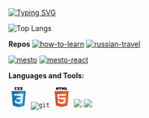[![Typing SVG](https://readme-typing-svg.herokuapp.com?color=0D2C3A&center=true&vCenter=true&multiline=true&height=100&lines=%D0%9F%D1%80%D0%B8%D0%B2%D0%B5%D1%82!+%D0%9C%D0%B5%D0%BD%D1%8F+%D0%B7%D0%BE%D0%B2%D1%83%D1%82+%D0%9D%D0%B0%D1%82%D0%B0%D1%88%D0%B0%F0%9F%91%8B;%D0%AF+%D0%BD%D0%B0%D1%87%D0%B8%D0%BD%D0%B0%D1%8E%D1%89%D0%B8%D0%B9+%D1%84%D1%80%D0%BE%D0%BD%D1%82%D0%B5%D0%BD%D0%B4+%D1%80%D0%B0%D0%B7%D1%80%D0%B0%D0%B1%D0%BE%D1%82%D1%87%D0%B8%D0%BA%F0%9F%91%A9%E2%80%8D%F0%9F%92%BB)](https://git.io/typing-svg)



![Top Langs](https://github-readme-stats.vercel.app/api/top-langs/?username=NatashaSnezhkina&layout=compact)


**Repos**
[![how-to-learn](https://github-readme-stats.vercel.app/api/pin/?height=100&username=NatashaSnezhkina&repo=how-to-learn)](https://github.com/NatashaSnezhkina/how-to-learn) [![russian-travel](https://github-readme-stats.vercel.app/api/pin/?height=100&username=NatashaSnezhkina&repo=russian-travel)](https://github.com/NatashaSnezhkina/russian-travel)

[![mesto](https://github-readme-stats.vercel.app/api/pin/?height=100&username=NatashaSnezhkina&repo=mesto)](https://github.com/NatashaSnezhkina/mesto) [![mesto-react](https://github-readme-stats.vercel.app/api/pin/?height=100&username=NatashaSnezhkina&repo=mesto-react)](https://github.com/NatashaSnezhkina/mesto-react)

**Languages and Tools:**  

<code><img src="https://raw.githubusercontent.com/devicons/devicon/master/icons/css3/css3-original-wordmark.svg" alt="css3" width="40" height="40"/></code>
<code><img src="https://www.vectorlogo.zone/logos/git-scm/git-scm-icon.svg" alt="git" width="40" height="40"/></code>
<code><img src="https://raw.githubusercontent.com/devicons/devicon/master/icons/html5/html5-original-wordmark.svg" alt="html5" width="40" height="40"/></code>
<code><img height="40" src="https://raw.githubusercontent.com/shinokada/shinokada/master/assets/javascript.png"></code>
<code><img height="40" src="https://raw.githubusercontent.com/shinokada/shinokada/master/assets/visual-studio-code.png"></code>
